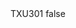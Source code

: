 <?xml version="1.0" encoding="UTF-8"?>
<CustomMetadata xmlns="http://soap.sforce.com/2006/04/metadata">
    <label>TXU301</label>
    <protected>false</protected>
</CustomMetadata>
